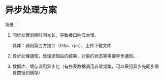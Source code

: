 # 异步处理方案

场景：

1. 同步处理消耗时间太长，导致接口响应太慢。

   具体：调用第三方接口（http、rpc）、上传下载文件

2. 异步处理通知，处理逻辑后的结果，对象的状态等需要异步通知。

3. 数据库、缓存调用异步化（有些表数据调用非常频繁，可以采用异步先同步重要数据到缓存）
